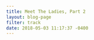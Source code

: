 ```yaml
---
title: Meet The Ladies, Part 2
layout: blog-page
filter: track
date: 2018-05-03 11:17:37 -0400
---
```

